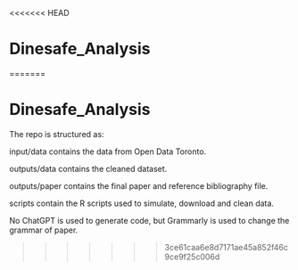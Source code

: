 <<<<<<< HEAD
# Dinesafe_Analysis
=======
# Dinesafe_Analysis
The repo is structured as:

input/data contains the data from Open Data Toronto.

outputs/data contains the cleaned dataset.

outputs/paper contains the final paper and reference bibliography file.

scripts contain the R scripts used to simulate, download and clean data.

No ChatGPT is used to generate code, but Grammarly is used to change the grammar of paper.
>>>>>>> 3ce61caa6e8d7171ae45a852f46c9ce9f25c006d
